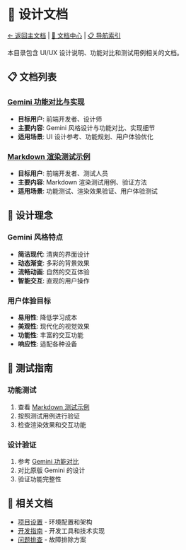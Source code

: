 # 🎨 设计文档

[← 返回主文档](../../README.md) | [📖 文档中心](../) | [📋 导航索引](../DOCS_INDEX.md)

本目录包含 UI/UX 设计说明、功能对比和测试用例相关的文档。

## 📋 文档列表

### [Gemini 功能对比与实现](./GEMINI_FEATURES_COMPARISON.md)
- **目标用户**: 前端开发者、设计师
- **主要内容**: Gemini 风格设计与功能对比、实现细节
- **适用场景**: UI 设计参考、功能规划、用户体验优化

### [Markdown 渲染测试示例](./MARKDOWN_TEST_EXAMPLES.md)
- **目标用户**: 前端开发者、测试人员
- **主要内容**: Markdown 渲染测试用例、验证方法
- **适用场景**: 功能测试、渲染效果验证、用户体验测试

## 🎯 设计理念

### Gemini 风格特点
- **简洁现代**: 清爽的界面设计
- **动态渐变**: 多彩的背景效果
- **流畅动画**: 自然的交互体验
- **智能交互**: 直观的用户操作

### 用户体验目标
- **易用性**: 降低学习成本
- **美观性**: 现代化的视觉效果
- **功能性**: 丰富的交互功能
- **响应性**: 适配各种设备

## 🧪 测试指南

### 功能测试
1. 查看 [Markdown 测试示例](./MARKDOWN_TEST_EXAMPLES.md)
2. 按照测试用例进行验证
3. 检查渲染效果和交互功能

### 设计验证
1. 参考 [Gemini 功能对比](./GEMINI_FEATURES_COMPARISON.md)
2. 对比原版 Gemini 的设计
3. 验证功能完整性

## 🔗 相关文档
- [项目设置](../setup/) - 环境配置和架构
- [开发指南](../development/) - 开发工具和技术实现
- [问题排查](../troubleshooting/) - 故障排除方案
